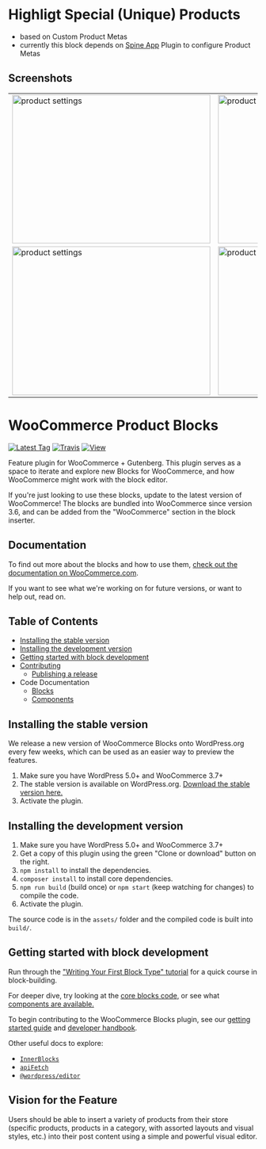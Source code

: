 # Highligt Special (Unique) Products

- based on Custom Product Metas
- currently this block depends on [Spine App](https://github.com/anito/spine-app) Plugin to configure Product Metas

## Screenshots

<table>
<tbody>
  <tr>
    <td><img src="https://lh3.googleusercontent.com/MXZgBXQ3HMrsJu3dvQvNXLHrAdNYRE-GlDFVmynbWeSEKkr5oY5ysLKsaf5rGOL0zwtYrfC0Dp_brdMdXgH6OYU3UjG9jj46eQSJ3QOXAsO2ZE1eAoVPHxsx-8J4IuvmOP3aaJZqx-uF3HCpeVV084-hZr-ToZrRgB_MUP6ExhZEsXF4_iS8Mm1ZBb9xoqOySe1UPizrv4ew6wYlgXu81FArVwKU9-tbhQ8MnnrfvcqEouhkeEhvplFyolzWHZ7kScXK-1TlqdZOW4nZW44mNEUqg5aWe6wk6qikdah46SDsBk-7lOR4ttDFZuqOBKLXC-iS2FLRPFQc4IbjI0VIbgHEHaiDeKmqes7NEgH5T_0sjTaj1E_LU0w8DPjsdfdO-JW59VR2_5TGgVxj4ZzuFVqynS6rcnYLGWwrG8O-j1fFvrxA6DvdpETJG5rX0C8cNmcXNCGOrYsQCEVHt836mUsV1zh0iPN1v03MIOewWIiNjGrh9sWnBHaL0WxwUXQABQklq6ytsIjFfZm_tOLe1WF4BDZdzCwZDVkINYpajYfisqd90_wlQGplxdE9yanKU5sepVYWeMPpqOtY2WorJwvLQxeV0BNLaWvZm8HcN414H2apJf2MQGdtApTB559Uwpmpo2ioBUMjU7Qk4-l407VSAXwFBs8JGXo1xmq7yQLOR9i2Axp7Pc10uPvCsx_uLCMiyKPd5_awcuV-XEGQWTwG-TV4mKA-h5vAAip3Copq6jEY4Ss1FAAe=w1981-h966-no" alt="product settings" width="400" height="300"></td>
    <td><img src="https://lh3.googleusercontent.com/wdoJaiuyfTvE3JcD9zcOaYA3SlB5YqJk4w-Vms75gloWMXrSG6QqSl1lX6OavUp2ElXbembB4RU9KSkDqCDhWisYEyebyXpIS1fdRIJ7iYBzsEuqsDVJ_MSEjUOk9EFX261nSLO36jcRpx_OB644Gz9gzSk5wI60kJCMo7713Mp89sADyV8-ScLPIcQPWtSARos1nW2B4exIzsyUADxW4xpNgZ0vLCwdoQz7vfJ6XpNQlfzaEQ8Fa6r2eXb9OF8trut0WDolWkvjOvQ672y47ck9ww3GTfOPL_IqYrpQECMydhiTMpo12m1nn0sODxohHqXN7EifxAa194jrVkrLiqPf0DIuGE8-Ts06FUK7QT2VDTViXh4naRDYbdKYu9zdNbQKRq9lJdOV_NWzfCfgh2UDi5EVqwXWTtWOzcpt5n2lzCME5dUP9s6D83H4ScZpaWLFVyMSZ0LkCpa-SlKo8Uz_OqxSt4jnIQhGD8YxiE1vWYqc6xCGIuEO4OUiXIaUBNHwhpCTcpI3HtORW5TtFTIXrFmd2BFY_iEMs69jI8j4f0PVy5LKHcPyLhIa1_E-iJhlXHf0KKJysLERbiOm6pHpwLUVhlv9k5j6UmAb6xMm2Ybb8Hh0DO3xyYrXD81JePwtZWnacDx-SxS86UkfeXhaJsNxzW_PU6ZFnBfkFd6RPpJqjYQilY5-flcc4AiRUwkXgevnIJJHherljq37HfoxiKgrNWP-VfkQAb3P853i_HUNCRuOYZXX=w1964-h1473-no" alt="product settings" width="400" height="300"></td>
  </tr>
  <tr>
    <td><img src="https://lh3.googleusercontent.com/jM-JNAeRo10jWG_2rrR02ix0Z_F_1Q13PKMHEKddsPJ5HFH3rvms-O5p7CtfjENYA_Hf8zWdSJ-kHOmkKLE0fwi8b9jVqJZuJXCoVBY7NGsA-AKtN64nYS8DXhNpYginOjg_NKkT6tzkcltX_uqKJ8kkBaTLWC4ChaTBwqLRHgZQVrW2goxpLd4wQYeYe0AdSAgP-8F0TwSHyv_D_JsVDeks-1taXwwEEwTxbyCvv5vN08Yg8cKLRp3COiij4Y55WKmDbCt3KRXbRwRaUEXWYoXz4M2Hw4-uVM0Gl8aw2_d4SnzHCY4-sS66L-_UbHzgXiNUtLrBsGHZ21D6N1HUxAu5qZ3HTP3Na4AE0_xwB0XbEODmUTEA6Ssh95iWADoHRqmqiRhblM2NYpSvx7ZoKSfIyOG8GsQwAygcpqvYlYof2xIb0aGtdWw8VE7Vvyhp299zUsSE0PVKBFgHUaaYmyB5DGG_WyuqxZamgOtgUF8u1cfSYLNAqHGus6yAasZQkYXwNX1_1MYHvaigo5m8d8jor_h7M8pAtaW2ArGWAFZ_Ff5bl3BYV8CY9uYkpUyqHrOz33q2DqmIU3w1Pi23yQM3Avcoy7FKTvuoYZUI2My8ZyvBDqJ6EdnHfnDruvci5Igzhbwd_uGH5JkAheHlnLpinyGBD4jFv51HF2UZdKh1v1do2KptBdB9zREG9nyH6kmLyNOnbfUZhe9Pb-pldENPrrGPop8jyA_G81hvtx2Tx8iZnxnLHSHl=w1848-h1386-no" alt="product settings" width="400" height="300"></td>
    <td><img src="https://lh3.googleusercontent.com/9z5EpFNNQ61LQniU57QJ1roGF9_l5DtP0GNkU1AWBu4qI5hghzokwoglAaYI9HpszSSDd6qvD-rvLgkyMtScTva2ntrO4OeyWABExcVUeHf3dv1RurhcEAWXgt2UlLL2_WfWEx-Sv-WEi1Evj4G5OYkY_a2QEK5W8VdtFAxja1K4szmUkywzCih2WudB-gAV-e_cUoAp3gFDrXxubgFLu05HeGw6Sr4FtZS7W7qY3CEmxJ_2fU65Hu_AIYGxVOMaXAG6pk1fAgLtQcCJPGSjKkTL6bP9S6bsvmTOuD84Ah7jX0y-ENzEWvRP3xNM7D8O-vTGqiNZOroTPUTC95FrJP-YWo10FYJd_1lUs5q-tlBUvLlaIsSB6OipG1Q0y3ejnNKXdhp2L9BBxrRW30A2Wdp3Y0RCwRf_Auj76gKS_bxi4YBEBvPYtslXxFn6a_7R6TAIX0TnE3LdGJfqv204jlqu10_PXWd5uPL3t6Lwbakh8SxTmwztrrADMT7DRnXW3CNajNBdT_TjT7hOAYbil0BiGbMDydxIln3eyS0F9RCy1nARTcT3CxvOSz5sASKsQyDJnfkhqMg3Nvfpd-qnUYIMNNDmcli-jrp2uPTH15A6qaxFQIZPbOa7COYe7LxgYJPx8VVxdB_Eu3N3gDrUZhcwH1G4-ipmKVdhcup4yPP-qIMX6-bGq4Jk9-rFhfCJehiyu1m7PK_vkLvG1SMmiRHohGXqHEmONyaXGi4EoKqL8EFu9yrCi1fu=w1497-h1122-no" alt="product settings" width="400" height="300"></td>
  </tr>
</tbody>
</table>

# WooCommerce Product Blocks

[![Latest Tag](https://img.shields.io/github/tag/woocommerce/woocommerce-gutenberg-products-block.svg?style=flat&label=Latest%20Tag)](https://github.com/woocommerce/woocommerce-gutenberg-products-block/releases)
[![Travis](https://travis-ci.com/woocommerce/woocommerce-gutenberg-products-block.svg?branch=master)](https://travis-ci.com/woocommerce/woocommerce-gutenberg-products-block)
[![View](https://img.shields.io/badge/Project%20Components-brightgreen.svg?style=flat)](https://woocommerce.github.io/woocommerce-gutenberg-products-block)

Feature plugin for WooCommerce + Gutenberg. This plugin serves as a space to iterate and explore new Blocks for WooCommerce, and how WooCommerce might work with the block editor.

If you're just looking to use these blocks, update to the latest version of WooCommerce! The blocks are bundled into WooCommerce since version 3.6, and can be added from the "WooCommerce" section in the block inserter.

## Documentation

To find out more about the blocks and how to use them, [check out the documentation on WooCommerce.com](https://docs.woocommerce.com/document/woocommerce-blocks/).

If you want to see what we're working on for future versions, or want to help out, read on.

## Table of Contents

-   [Installing the stable version](#installing-the-stable-version)
-   [Installing the development version](#installing-the-development-version)
-   [Getting started with block development](#getting-started-with-block-development)
-   [Contributing](docs)
    -   [Publishing a release](docs/releases/readme.md)
-   Code Documentation
    -   [Blocks](assets/js/blocks)
    -   [Components](assets/js/components)

## Installing the stable version

We release a new version of WooCommerce Blocks onto WordPress.org every few weeks, which can be used as an easier way to preview the features.

1. Make sure you have WordPress 5.0+ and WooCommerce 3.7+
2. The stable version is available on WordPress.org. [Download the stable version here.](https://wordpress.org/plugins/woo-gutenberg-products-block/)
3. Activate the plugin.

## Installing the development version

1. Make sure you have WordPress 5.0+ and WooCommerce 3.7+
2. Get a copy of this plugin using the green "Clone or download" button on the right.
3. `npm install` to install the dependencies.
4. `composer install` to install core dependencies.
5. `npm run build` (build once) or `npm start` (keep watching for changes) to compile the code.
6. Activate the plugin.

The source code is in the `assets/` folder and the compiled code is built into `build/`.

## Getting started with block development

Run through the ["Writing Your First Block Type" tutorial](https://wordpress.org/gutenberg/handbook/designers-developers/developers/tutorials/block-tutorial/) for a quick course in block-building.

For deeper dive, try looking at the [core blocks code,](https://github.com/WordPress/gutenberg/tree/master/packages/block-library/src) or see what [components are available.](https://github.com/WordPress/gutenberg/tree/master/packages/components/src)

To begin contributing to the WooCommerce Blocks plugin, see our [getting started guide](./docs/contributors/getting-started.md) and [developer handbook](./docs/readme.md).

Other useful docs to explore:

-   [`InnerBlocks`](https://github.com/WordPress/gutenberg/blob/master/packages/block-editor/src/components/inner-blocks/README.md)
-   [`apiFetch`](https://wordpress.org/gutenberg/handbook/designers-developers/developers/packages/packages-api-fetch/)
-   [`@wordpress/editor`](https://github.com/WordPress/gutenberg/blob/master/packages/editor/README.md)

## Vision for the Feature

Users should be able to insert a variety of products from their store (specific products, products in a category, with assorted layouts and visual styles, etc.) into their post content using a simple and powerful visual editor.
